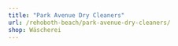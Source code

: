 ```yaml
---
title: "Park Avenue Dry Cleaners"
url: /rehoboth-beach/park-avenue-dry-cleaners/
shop: Wäscherei
---
```


